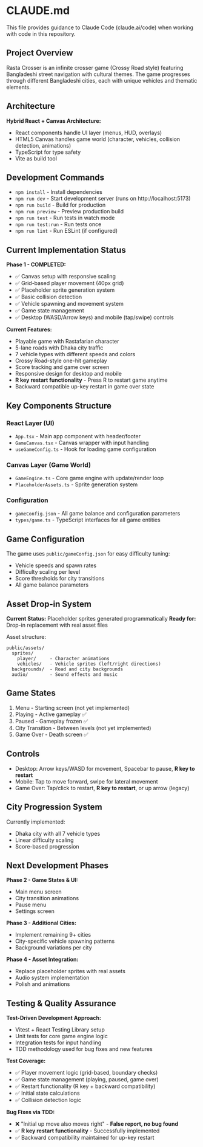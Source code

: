 # CLAUDE.md

This file provides guidance to Claude Code (claude.ai/code) when working with code in this repository.

## Project Overview

Rasta Crosser is an infinite crosser game (Crossy Road style) featuring Bangladeshi street navigation with cultural themes. The game progresses through different Bangladeshi cities, each with unique vehicles and thematic elements.

## Architecture

**Hybrid React + Canvas Architecture:**
- React components handle UI layer (menus, HUD, overlays)
- HTML5 Canvas handles game world (character, vehicles, collision detection, animations)
- TypeScript for type safety
- Vite as build tool

## Development Commands

- `npm install` - Install dependencies
- `npm run dev` - Start development server (runs on http://localhost:5173)
- `npm run build` - Build for production
- `npm run preview` - Preview production build
- `npm run test` - Run tests in watch mode
- `npm run test:run` - Run tests once
- `npm run lint` - Run ESLint (if configured)

## Current Implementation Status

**Phase 1 - COMPLETED:**
- ✅ Canvas setup with responsive scaling
- ✅ Grid-based player movement (40px grid)
- ✅ Placeholder sprite generation system
- ✅ Basic collision detection
- ✅ Vehicle spawning and movement system
- ✅ Game state management
- ✅ Desktop (WASD/Arrow keys) and mobile (tap/swipe) controls

**Current Features:**
- Playable game with Rastafarian character
- 5-lane roads with Dhaka city traffic
- 7 vehicle types with different speeds and colors
- Crossy Road-style one-hit gameplay
- Score tracking and game over screen
- Responsive design for desktop and mobile
- **R key restart functionality** - Press R to restart game anytime
- Backward compatible up-key restart in game over state

## Key Components Structure

### React Layer (UI)
- `App.tsx` - Main app component with header/footer
- `GameCanvas.tsx` - Canvas wrapper with input handling
- `useGameConfig.ts` - Hook for loading game configuration

### Canvas Layer (Game World)
- `GameEngine.ts` - Core game engine with update/render loop
- `PlaceholderAssets.ts` - Sprite generation system

### Configuration
- `gameConfig.json` - All game balance and configuration parameters
- `types/game.ts` - TypeScript interfaces for all game entities

## Game Configuration

The game uses `public/gameConfig.json` for easy difficulty tuning:
- Vehicle speeds and spawn rates
- Difficulty scaling per level
- Score thresholds for city transitions
- All game balance parameters

## Asset Drop-in System

**Current Status:** Placeholder sprites generated programmatically
**Ready for:** Drop-in replacement with real asset files

Asset structure:
```
public/assets/
  sprites/
    player/     - Character animations
    vehicles/   - Vehicle sprites (left/right directions)
  backgrounds/  - Road and city backgrounds
  audio/        - Sound effects and music
```

## Game States

1. Menu - Starting screen (not yet implemented)
2. Playing - Active gameplay ✅
3. Paused - Gameplay frozen ✅
4. City Transition - Between levels (not yet implemented)
5. Game Over - Death screen ✅

## Controls

- Desktop: Arrow keys/WASD for movement, Spacebar to pause, **R key to restart**
- Mobile: Tap to move forward, swipe for lateral movement
- Game Over: Tap/click to restart, **R key to restart**, or up arrow (legacy)

## City Progression System

Currently implemented:
- Dhaka city with all 7 vehicle types
- Linear difficulty scaling
- Score-based progression

## Next Development Phases

**Phase 2 - Game States & UI:**
- Main menu screen
- City transition animations
- Pause menu
- Settings screen

**Phase 3 - Additional Cities:**
- Implement remaining 9+ cities
- City-specific vehicle spawning patterns
- Background variations per city

**Phase 4 - Asset Integration:**
- Replace placeholder sprites with real assets
- Audio system implementation
- Polish and animations

## Testing & Quality Assurance

**Test-Driven Development Approach:**
- Vitest + React Testing Library setup
- Unit tests for core game engine logic
- Integration tests for input handling
- TDD methodology used for bug fixes and new features

**Test Coverage:**
- ✅ Player movement logic (grid-based, boundary checks)
- ✅ Game state management (playing, paused, game over)
- ✅ Restart functionality (R key + backward compatibility)
- ✅ Initial state calculations
- ✅ Collision detection logic

**Bug Fixes via TDD:**
- ❌ "Initial up move also moves right" - **False report, no bug found**
- ✅ **R key restart functionality** - Successfully implemented
- ✅ Backward compatibility maintained for up-key restart